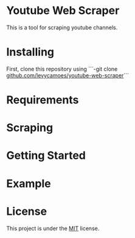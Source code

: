 # Youtube Web Scraper

This is a tool for scraping youtube channels.

# Installing

First, clone this repository using ´´´-git clone [github.com/levycamoes/youtube-web-scraper](https://github.com/levycamoes/youtube-web-scraper.git)´´´

# Requirements

# Scraping

# Getting Started

# Example

# License

This project is under the [MIT](./LICENSE) license. 
